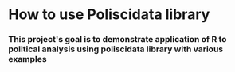 # How to use Poliscidata library
### This project's goal is to demonstrate application of R to political analysis using poliscidata library with various examples 
